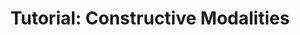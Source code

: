 ---
title: "Tutorial: Constructive Modalities"
year: 2022
venue: "Meeting of the Australasian Association for Logic, 2022."
slides: includes/talks/AAL2022.pdf
---